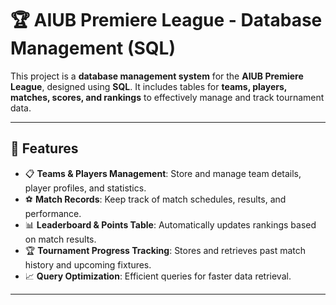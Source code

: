 # 🏆 AIUB Premiere League - Database Management (SQL)

This project is a **database management system** for the **AIUB Premiere League**, designed using **SQL**. It includes tables for **teams, players, matches, scores, and rankings** to effectively manage and track tournament data.

---

## 📜 **Features**
- 📋 **Teams & Players Management**: Store and manage team details, player profiles, and statistics.
- ⚽ **Match Records**: Keep track of match schedules, results, and performance.
- 📊 **Leaderboard & Points Table**: Automatically updates rankings based on match results.
- 🏆 **Tournament Progress Tracking**: Stores and retrieves past match history and upcoming fixtures.
- 📈 **Query Optimization**: Efficient queries for faster data retrieval.

---

